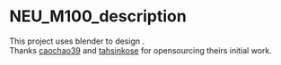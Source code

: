 # NEU_M100_description
This project uses blender to design .<br>
Thanks [caochao39](https://github.com/caochao39/hku_m100_description) and [tahsinkose](https://github.com/dji-m100-ros/dji_m100_description) for opensourcing theirs initial work.